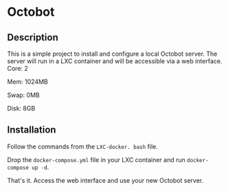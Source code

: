 # Octobot

## Description

This is a simple project to install and configure a local Octobot server. The server will run in a LXC container and will be accessible via a web interface.
Core: 2

Mem: 1024MB

Swap: 0MB

Disk: 8GB

## Installation

Follow the commands from the `LXC-docker. bash` file.

Drop the `docker-compose.yml` file in your LXC container and run `docker-compose up -d`.

That's it. Access the web interface and use your new Octobot server.
